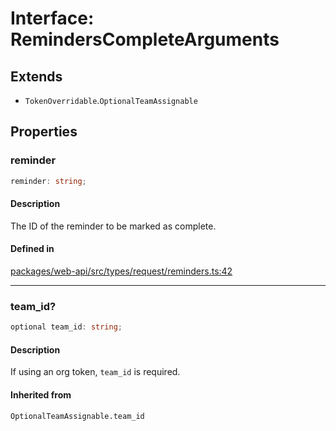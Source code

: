 # Interface: RemindersCompleteArguments

## Extends

- `TokenOverridable`.`OptionalTeamAssignable`

## Properties

### reminder

```ts
reminder: string;
```

#### Description

The ID of the reminder to be marked as complete.

#### Defined in

[packages/web-api/src/types/request/reminders.ts:42](https://github.com/slackapi/node-slack-sdk/blob/main/packages/web-api/src/types/request/reminders.ts#L42)

***

### team\_id?

```ts
optional team_id: string;
```

#### Description

If using an org token, `team_id` is required.

#### Inherited from

`OptionalTeamAssignable.team_id`

#### Defined in

[packages/web-api/src/types/request/common.ts:65](https://github.com/slackapi/node-slack-sdk/blob/main/packages/web-api/src/types/request/common.ts#L65)

***

### token?

```ts
optional token: string;
```

#### Description

Overridable authentication token bearing required scopes.

#### Inherited from

`TokenOverridable.token`

#### Defined in

[packages/web-api/src/types/request/common.ts:43](https://github.com/slackapi/node-slack-sdk/blob/main/packages/web-api/src/types/request/common.ts#L43)
